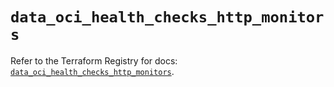 # `data_oci_health_checks_http_monitors`

Refer to the Terraform Registry for docs: [`data_oci_health_checks_http_monitors`](https://registry.terraform.io/providers/hashicorp/oci/7.19.0/docs/data-sources/health_checks_http_monitors).
